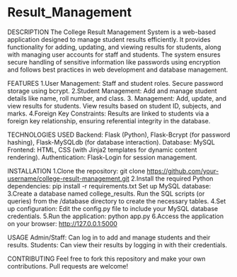 # Result_Management
DESCRIPTION
The College Result Management System is a web-based application designed to manage student results efficiently. It provides functionality for adding, updating, and viewing results for students, along with managing user accounts for staff and students. The system ensures secure handling of sensitive information like passwords using encryption and follows best practices in web development and database management.

FEATURES
1.User Management:
Staff and student roles.
Secure password storage using bcrypt.
2.Student Management:
Add and manage student details like name, roll number, and class.
3. Management:
Add, update, and view results for students.
View results based on student ID, subjects, and marks.
4.Foreign Key Constraints:
Results are linked to students via a foreign key relationship, ensuring referential integrity in the database.

TECHNOLOGIES USED
Backend: Flask (Python), Flask-Bcrypt (for password hashing), Flask-MySQLdb (for database interaction).
Database: MySQL
Frontend: HTML, CSS (with Jinja2 templates for dynamic content rendering).
Authentication: Flask-Login for session management.

INSTALLATION
1.Clone the repository:
git clone https://github.com/your-username/college-result-management.git
2.Install the required Python dependencies:
pip install -r requirements.txt
Set up MySQL database:
3.Create a database named college_results.
Run the SQL scripts (or queries) from the /database directory to create the necessary tables.
4.Set up configuration:
Edit the config.py file to include your MySQL database credentials.
5.Run the application:
python app.py
6.Access the application on your browser:
http://127.0.0.1:5000

USAGE
Admin/Staff: Can log in to add and manage students and their results.
Students: Can view their results by logging in with their credentials.

CONTRIBUTING
Feel free to fork this repository and make your own contributions. Pull requests are welcome!
